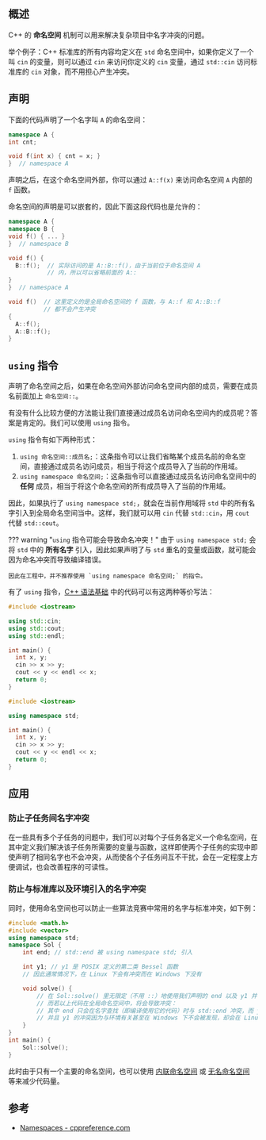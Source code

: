 ## 概述

C++ 的 **命名空间** 机制可以用来解决复杂项目中名字冲突的问题。

举个例子：C++ 标准库的所有内容均定义在 `std` 命名空间中，如果你定义了一个叫 `cin` 的变量，则可以通过 `cin` 来访问你定义的 `cin` 变量，通过 `std::cin` 访问标准库的 `cin` 对象，而不用担心产生冲突。

## 声明

下面的代码声明了一个名字叫 `A` 的命名空间：

```cpp
namespace A {
int cnt;

void f(int x) { cnt = x; }
}  // namespace A
```

声明之后，在这个命名空间外部，你可以通过 `A::f(x)` 来访问命名空间 `A` 内部的 `f` 函数。

命名空间的声明是可以嵌套的，因此下面这段代码也是允许的：

```cpp
namespace A {
namespace B {
void f() { ... }
}  // namespace B

void f() {
  B::f();  // 实际访问的是 A::B::f()，由于当前位于命名空间 A
           // 内，所以可以省略前面的 A::
}
}  // namespace A

void f()  // 这里定义的是全局命名空间的 f 函数，与 A::f 和 A::B::f
          // 都不会产生冲突
{
  A::f();
  A::B::f();
}
```

## `using` 指令

声明了命名空间之后，如果在命名空间外部访问命名空间内部的成员，需要在成员名前面加上 `命名空间::`。

有没有什么比较方便的方法能让我们直接通过成员名访问命名空间内的成员呢？答案是肯定的。我们可以使用 `using` 指令。

`using` 指令有如下两种形式：

1.  `using 命名空间::成员名;`：这条指令可以让我们省略某个成员名前的命名空间，直接通过成员名访问成员，相当于将这个成员导入了当前的作用域。
2.  `using namespace 命名空间;`：这条指令可以直接通过成员名访问命名空间中的 **任何** 成员，相当于将这个命名空间的所有成员导入了当前的作用域。

因此，如果执行了 `using namespace std;`，就会在当前作用域将 `std` 中的所有名字引入到全局命名空间当中。这样，我们就可以用 `cin` 代替 `std::cin`，用 `cout` 代替 `std::cout`。

??? warning "`using` 指令可能会导致命名冲突！"
    由于 `using namespace std;` 会将 `std` 中的 **所有名字** 引入，因此如果声明了与 `std` 重名的变量或函数，就可能会因为命名冲突而导致编译错误。
    
    因此在工程中，并不推荐使用 `using namespace 命名空间;` 的指令。

有了 `using` 指令，[C++ 语法基础](./basic.md#cin-与-cout) 中的代码可以有这两种等价写法：

```cpp
#include <iostream>

using std::cin;
using std::cout;
using std::endl;

int main() {
  int x, y;
  cin >> x >> y;
  cout << y << endl << x;
  return 0;
}
```

```cpp
#include <iostream>

using namespace std;

int main() {
  int x, y;
  cin >> x >> y;
  cout << y << endl << x;
  return 0;
}
```

## 应用

### 防止子任务间名字冲突
在一些具有多个子任务的问题中，我们可以对每个子任务各定义一个命名空间，在其中定义我们解决该子任务所需要的变量与函数，这样即使两个子任务的实现中即使声明了相同名字也不会冲突，从而使各个子任务间互不干扰，会在一定程度上方便调试，也会改善程序的可读性。

### 防止与标准库以及环境引入的名字冲突

同时，使用命名空间也可以防止一些算法竞赛中常用的名字与标准冲突，如下例：

```cpp
#include <math.h>
#include <vector>
using namespace std;
namespace Sol {
	int end; // std::end 被 using namespace std; 引入

	int y1; // y1 是 POSIX 定义的第二类 Bessel 函数
	// 因此通常情况下，在 Linux 下会有冲突而在 Windows 下没有

	void solve() {
		// 在 Sol::solve() 里无限定（不用 ::）地使用我们声明的 end 以及 y1 并不会导致名字冲突；
		// 而若以上代码在全局命名空间中，将会导致冲突：
		// 其中 end 只会在名字查找（即编译使用它的代码）时与 std::end 冲突，而 y1 在声明时就会冲突；
		// 并且 y1 的冲突因为与环境有关甚至在 Windows 下不会被发现，却会在 Linux 的评测环境下造成编译错误。
	}
}
int main() {
	Sol::solve();
}
```

此时由于只有一个主要的命名空间，也可以使用 [内联命名空间](https://en.cppreference.com/w/cpp/language/namespace#Inline_namespaces) 或 [无名命名空间](https://en.cppreference.com/w/cpp/language/namespace#Unnamed_namespaces) 等来减少代码量。

## 参考

- [Namespaces - cppreference.com](https://en.cppreference.com/w/cpp/language/namespace)